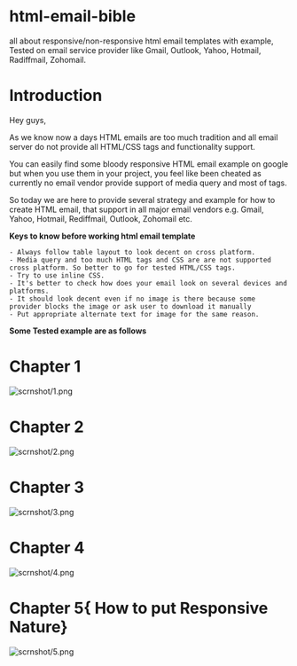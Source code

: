 # html-email-bible
all about responsive/non-responsive html email templates with example, Tested on email service provider like Gmail, Outlook, Yahoo, Hotmail, Radiffmail, Zohomail.

# Introduction 

Hey guys,

As we know now a days HTML emails are too much tradition and all email server do not provide all HTML/CSS tags and functionality support.

You can easily find some bloody responsive HTML email example on google but when you use them in your project,
you feel like been cheated as currently no email vendor provide support of media query and most of tags.

So today we are here to provide several strategy and example for how to create HTML email, that support in all major email vendors e.g.
Gmail, Yahoo, Hotmail, Rediffmail, Outlook, Zohomail etc.

**Keys to know before working html email template**

	- Always follow table layout to look decent on cross platform.
	- Media query and too much HTML tags and CSS are are not supported cross platform. So better to go for tested HTML/CSS tags.
	- Try to use inline CSS.
	- It's better to check how does your email look on several devices and platforms.
	- It should look decent even if no image is there because some provider blocks the image or ask user to download it manually
	- Put appropriate alternate text for image for the same reason.
	
**Some Tested example are as follows**
	
# Chapter 1

![scrnshot/1.png](http://app4pc.com/static/scrnshot/1.png "visit us at www.app4pc.com")

# Chapter 2
![scrnshot/2.png](http://app4pc.com/static/scrnshot/2.png "visit us at www.app4pc.com")

# Chapter 3
![scrnshot/3.png](http://app4pc.com/static/scrnshot/3.png "visit us at www.app4pc.com")

# Chapter 4
![scrnshot/4.png](http://app4pc.com/static/scrnshot/4.png "visit us at www.app4pc.com")

# Chapter 5{ How to put Responsive Nature}
![scrnshot/5.png](http://app4pc.com/static/scrnshot/5.png "visit us at www.app4pc.com")
